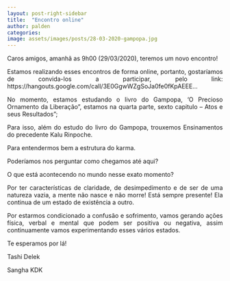 ```yaml
---
layout: post-right-sidebar
title:  "Encontro online"
author: palden
categories: 
image: assets/images/posts/28-03-2020-gampopa.jpg
---
```


</p><p align="justify">
Caros amigos, amanhã as 9h00 (29/03/2020), teremos um novo encontro!
</p><p align="justify">
Estamos realizando esses encontros de forma online, portanto, gostaríamos de convida-los a participar, pelo link: https://hangouts.google.com/call/3E0GgwWZgSoJa0fe0fKpAEEE…
</p><p align="justify">
No momento, estamos estudando o livro do Gampopa, ‘O Precioso Ornamento da Liberação”, estamos na quarta parte, sexto capitulo – Atos e seus Resultados”;
</p><p align="justify">
Para isso, além do estudo do livro do Gampopa, trouxemos Ensinamentos do precedente Kalu Rinpoche.
</p><p align="justify">
Para entendermos bem a estrutura do karma.
</p><p align="justify">
Poderíamos nos perguntar como chegamos até aqui?
</p><p align="justify">
O que está acontecendo no mundo nesse exato momento?
</p><p align="justify">
Por ter características de claridade, de desimpedimento e de ser de uma natureza vazia, a mente não nasce e não morre! Está sempre presente! Ela continua de um estado de existência a outro.
</p><p align="justify">
Por estarmos condicionado a confusão e sofrimento, vamos gerando ações física, verbal e mental que podem ser positiva ou negativa, assim continuamente vamos experimentando esses vários estados.
</p><p align="justify">
Te esperamos por lá!
</p><p align="justify">
Tashi Delek
</p><p align="justify">
Sangha KDK</p>
